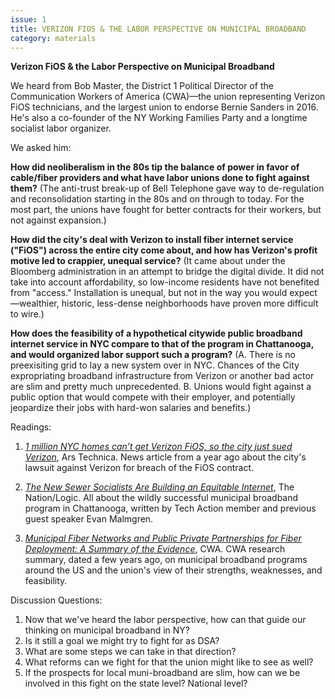 ```yaml
---
issue: 1
title: VERIZON FIOS & THE LABOR PERSPECTIVE ON MUNICIPAL BROADBAND
category: materials
---
```

**Verizon FiOS & the Labor Perspective on Municipal Broadband** 

We heard from Bob Master, the District 1 Political Director of the Communication Workers of America (CWA)—the union representing Verizon FiOS technicians, and the largest union to endorse Bernie Sanders in 2016. He's also a co-founder of the NY Working Families Party and a longtime socialist labor organizer.

We asked him:

**How did neoliberalism in the 80s tip the balance of power in favor of cable/fiber providers and what have labor unions done to fight against them?** (The anti-trust break-up of Bell Telephone gave way to de-regulation and reconsolidation starting in the 80s and on through to today. For the most part, the unions have fought for better contracts for their workers, but not against expansion.)

**How did the city's deal with Verizon to install fiber internet service ("FiOS") across the entire city come about, and how has Verizon's profit motive led to crappier, unequal service?** (It came about under the Bloomberg administration in an attempt to bridge the digital divide. It did not take into account affordability, so low-income residents have not benefited from "access." Installation is unequal, but not in the way you would expect—wealthier, historic, less-dense neighborhoods have proven more difficult to wire.)

**How does the feasibility of a hypothetical citywide public broadband internet service in NYC compare to that of the program in Chattanooga, and would organized labor support such a program?** (A. There is no preexisiting grid to lay a new system over in NYC. Chances of the City expropriating broadband infrastructure from Verizon or another bad actor are slim and pretty much unprecedented. B. Unions would fight against a public option that would compete with their employer, and potentially jeopardize their jobs with hard-won salaries and benefits.)

Readings:

1. *[1 million NYC homes can’t get Verizon FiOS, so the city just sued Verizon](https://arstechnica.com/tech-policy/2017/03/nyc-sues-verizon-alleges-failure-to-complete-citywide-fiber-rollout/)*, Ars Technica.
News article from a year ago about the city's lawsuit against Verizon for breach of the FiOS contract.

2. *[The New Sewer Socialists Are Building an Equitable Internet](https://www.thenation.com/article/the-new-sewer-socialists-are-building-an-equitable-internet/)*, The Nation/Logic.
All about the wildly successful municipal broadband program in Chattanooga, written by Tech Action member and previous guest speaker Evan Malmgren.

3. *[Municipal Fiber Networks and Public Private Partnerships for Fiber Deployment: A Summary of the Evidence](https://docs.google.com/document/d/10bzA-Fm8ZxWEWqtfLDCP1VUoFYx8wzm_OA-xKV_KOnM/edit)*, CWA.
CWA research summary, dated a few years ago, on municipal broadband programs around the US and the union's view of their strengths, weaknesses, and feasibility.

Discussion Questions:

1. Now that we've heard the labor perspective, how can that guide our thinking on municipal broadband in NY? 
2. Is it still a goal we might try to fight for as DSA? 
3. What are some steps we can take in that direction? 
4. What reforms can we fight for that the union might like to see as well?
5. If the prospects for local muni-broadband are slim, how can we be involved in this fight on the state level? National level?
